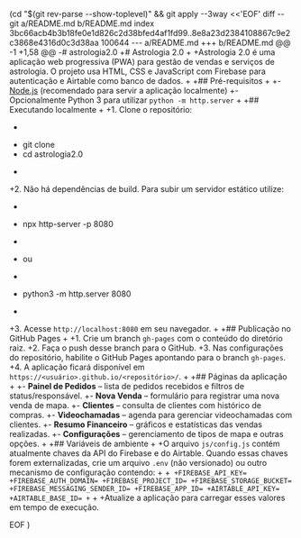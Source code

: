  (cd "$(git rev-parse --show-toplevel)" && git apply --3way <<'EOF' 
diff --git a/README.md b/README.md
index 3bc66acb4b3b18fe0e1d826c2d38bfed4af1fd99..8e8a23d2384108867c9e2c3868e4316d0c3d38aa 100644
--- a/README.md
+++ b/README.md
@@ -1 +1,58 @@
-# astrologia2.0
+# Astrologia 2.0
+
+Astrologia 2.0 é uma aplicação web progressiva (PWA) para gestão de vendas e serviços de astrologia. O projeto usa HTML, CSS e JavaScript com Firebase para autenticação e Airtable como banco de dados.
+
+## Pré-requisitos
+
+- [Node.js](https://nodejs.org/) (recomendado para servir a aplicação localmente)
+- Opcionalmente Python 3 para utilizar `python -m http.server`
+
+## Executando localmente
+
+1. Clone o repositório:
+   ```bash
+   git clone <este-repositorio>
+   cd astrologia2.0
+   ```
+2. Não há dependências de build. Para subir um servidor estático utilize:
+   ```bash
+   npx http-server -p 8080
+   ```
+   ou
+   ```bash
+   python3 -m http.server 8080
+   ```
+3. Acesse `http://localhost:8080` em seu navegador.
+
+## Publicação no GitHub Pages
+
+1. Crie um branch `gh-pages` com o conteúdo do diretório raiz.
+2. Faça o push desse branch para o GitHub.
+3. Nas configurações do repositório, habilite o GitHub Pages apontando para o branch `gh-pages`.
+4. A aplicação ficará disponível em `https://<usuário>.github.io/<repositório>/`.
+
+## Páginas da aplicação
+
+- **Painel de Pedidos** – lista de pedidos recebidos e filtros de status/responsável.
+- **Nova Venda** – formulário para registrar uma nova venda de mapa.
+- **Clientes** – consulta de clientes com histórico de compras.
+- **Videochamadas** – agenda para gerenciar videochamadas com clientes.
+- **Resumo Financeiro** – gráficos e estatísticas das vendas realizadas.
+- **Configurações** – gerenciamento de tipos de mapa e outras opções.
+
+## Variáveis de ambiente
+
+O arquivo `js/config.js` contém atualmente chaves da API do Firebase e do Airtable. Quando essas chaves forem externalizadas, crie um arquivo `.env` (não versionado) ou outro mecanismo de configuração contendo:
+
+```
+FIREBASE_API_KEY=
+FIREBASE_AUTH_DOMAIN=
+FIREBASE_PROJECT_ID=
+FIREBASE_STORAGE_BUCKET=
+FIREBASE_MESSAGING_SENDER_ID=
+FIREBASE_APP_ID=
+AIRTABLE_API_KEY=
+AIRTABLE_BASE_ID=
+```
+
+Atualize a aplicação para carregar esses valores em tempo de execução.
 
EOF
)
